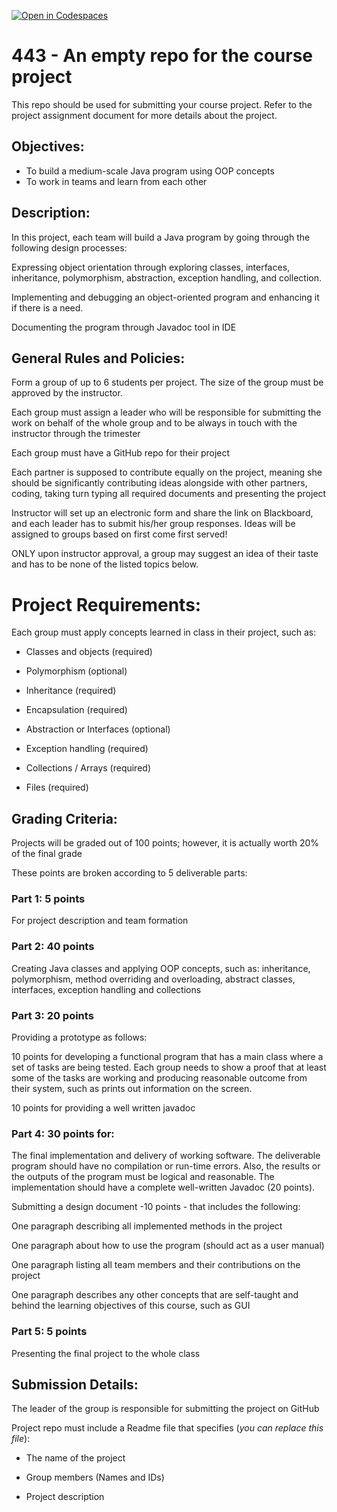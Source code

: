 [![Open in Codespaces](https://classroom.github.com/assets/launch-codespace-7f7980b617ed060a017424585567c406b6ee15c891e84e1186181d67ecf80aa0.svg)](https://classroom.github.com/open-in-codespaces?assignment_repo_id=11002138)
# 443 - An empty repo for the course project

This repo should be used for submitting your course project. Refer to the project assignment document for more details about the project. 

## Objectives:  

- To build a medium-scale Java program using OOP concepts 
- To work in teams and learn from each other 


## Description: 

In this project, each team will build a Java program by going through the following design processes: 

Expressing object orientation through exploring classes, interfaces, inheritance, polymorphism, abstraction, exception handling, and collection. 

Implementing and debugging an object-oriented program and enhancing it if there is a need. 

Documenting the program through Javadoc tool in IDE 

 

## General Rules and Policies: 

Form a group of up to 6 students per project. The size of the group must be approved by the instructor.  

Each group must assign a leader who will be responsible for submitting the work on behalf of the whole group and to be always in touch with the instructor through the trimester 

Each group must have a GitHub repo for their project 

Each partner is supposed to contribute equally on the project, meaning she should be significantly contributing ideas alongside with other partners, coding, taking turn typing all required documents and presenting the project 

Instructor will set up an electronic form and share the link on Blackboard, and each leader has to submit his/her group responses.  Ideas will be assigned to groups based on first come first served!  

ONLY upon instructor approval, a group may suggest an idea of their taste and has to be none of the listed topics below. 


# Project Requirements: 

Each group must apply concepts learned in class in their project, such as: 

- Classes and objects (required) 

- Polymorphism (optional) 

- Inheritance (required) 

- Encapsulation (required) 

- Abstraction or Interfaces (optional) 

- Exception handling (required) 

- Collections / Arrays (required) 

- Files (required) 

 
## Grading Criteria:  

Projects will be graded out of 100 points; however, it is actually worth 20% of the final grade 

These points are broken according to 5 deliverable parts:  

### Part 1: 5 points 
For project description and team formation

### Part 2: 40 points 

Creating Java classes and applying OOP concepts, such as: inheritance, polymorphism, method overriding and overloading, abstract classes, interfaces, exception handling and collections  

### Part 3: 20 points 

Providing a prototype as follows:  

10 points for developing a functional program that has a main class where a set of tasks are being tested. Each group needs to show a proof that at least some of the tasks are working and producing reasonable outcome from their system, such as prints out information on the screen.  

10 points for providing a well written javadoc  

### Part 4: 30 points for: 

The final implementation and delivery of working software. The deliverable program should have no compilation or run-time errors. Also, the results or the outputs of the program must be logical and reasonable. The implementation should have a complete well-written Javadoc (20 points).  

Submitting a design document -10 points - that includes the following: 

One paragraph describing all implemented methods in the project 

One paragraph about how to use the program (should act as a user manual) 

One paragraph listing all team members and their contributions on the project 

One paragraph describes any other concepts that are self-taught and behind the learning objectives of this course, such as GUI   

### Part 5: 5 points 
Presenting the final project to the whole class  
 

## Submission Details: 

The leader of the group is responsible for submitting the project on GitHub 

Project repo must include a Readme file that specifies (*you can replace this file*):  

- The name of the project 

- Group members (Names and IDs)

- Project description 